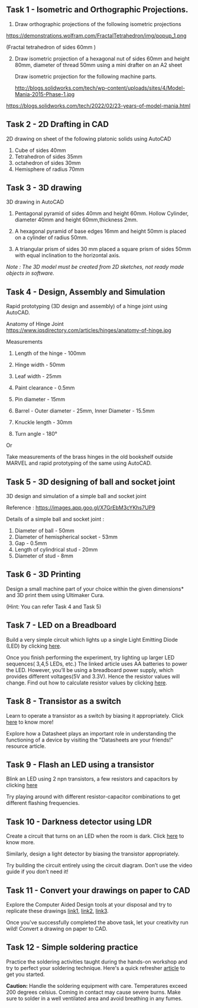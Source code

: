 ## Task 1 - Isometric and Orthographic Projections.

1. Draw orthographic projections of the following isometric projections
 
 https://demonstrations.wolfram.com/FractalTetrahedron/img/popup_1.png 

(Fractal tetrahedron of sides 60mm )

2. Draw isometric projection of a hexagonal nut of sides 60mm and height 80mm, diameter of thread 50mm using a mini drafter on an A2 sheet

   Draw isometric projection for the following machine parts.
  
   http://blogs.solidworks.com/tech/wp-content/uploads/sites/4/Model-Mania-2015-Phase-1.jpg

https://blogs.solidworks.com/tech/2022/02/23-years-of-model-mania.html 

## Task 2 - 2D Drafting in CAD

2D drawing on sheet of the following platonic solids using AutoCAD
 
1. Cube of sides 40mm
2. Tetrahedron of sides 35mm
3. octahedron of sides 30mm
4. Hemisphere of radius 70mm

## Task 3 - 3D drawing 

3D drawing in AutoCAD

 1. Pentagonal pyramid of sides 40mm and height 60mm.
Hollow Cylinder, diameter 40mm and height 60mm,thickness 2mm.

 2. A hexagonal pyramid of base edges 16mm and height 50mm is placed on a cylinder of radius 50mm.

 3. A triangular prism of sides 30 mm placed a square prism of sides 50mm with equal inclination to the horizontal axis.

*Note : The 3D model must be created from 2D sketches, not ready made objects in software.*

## Task 4 - Design, Assembly and Simulation

Rapid prototyping (3D design and assembly) of a hinge joint using AutoCAD. 

Anatomy of Hinge Joint
https://www.iqsdirectory.com/articles/hinges/anatomy-of-hinge.jpg 

Measurements

1. Length of the hinge - 100mm

2. Hinge width - 50mm 

3. Leaf width - 25mm

4. Paint clearance - 0.5mm

5. Pin diameter - 15mm

6. Barrel - Outer diameter - 25mm, Inner Diameter - 15.5mm

7. Knuckle length - 30mm

8. Turn angle - 180°

Or

Take measurements of the brass hinges in the old bookshelf outside MARVEL and rapid prototyping of the same using AutoCAD.

## Task 5 - 3D designing of ball and socket joint

3D design and simulation of a simple ball and socket joint 

Reference :
https://images.app.goo.gl/X7GrEbM3cYKhs7UP9 

Details of a simple ball and socket joint :

1. Diameter of ball - 50mm
2. Diameter of hemispherical socket - 53mm
3. Gap - 0.5mm
4. Length of cylindrical stud - 20mm
5. Diameter of stud - 8mm

## Task 6 - 3D Printing 

Design a small machine part of your choice within the given dimensions* and 3D print them using Ultimaker Cura. 

(Hint: You can refer Task 4 and Task 5) 

## Task 7 - LED on a Breadboard
 Build a very simple circuit which lights up a single Light Emitting Diode (LED) by clicking [here](https://startingelectronics.org/beginners/start-electronics-now/tut1-breadboard-circuits/).

Once you finish performing the experiment, try lighting up larger LED sequences( 3,4,5 LEDs, etc.)
The linked article uses AA batteries to power the LED. However, you’ll be using a breadboard power supply, which provides different voltages(5V and 3.3V). Hence the resistor values will change. Find out how to calculate resistor values by clicking [here](https://www.youtube.com/watch?v=QJlzTaTU7LY).


## Task 8 - Transistor as a switch
Learn to operate a transistor as a switch by biasing it appropriately. Click [here](https://circuits-diy.com/how-to-use-a-transistor-bc547-as-a-switch/) to know more!

Explore how a Datasheet plays an important role in understanding the functioning of a device by visiting the "Datasheets are your friends!" resource article.


## Task 9 - Flash an LED using a transistor
Blink an LED using 2 npn transistors, a few resistors and capacitors by clicking [here](https://circuitspedia.com/simple-blinking-led-flasher-circuit-diagram-using-transistors/)

Try playing around with different resistor-capacitor combinations to get different flashing frequencies.

## Task 10 - Darkness detector using LDR
Create a circuit that turns on an LED when the room is dark. Click [here](http://elonics.in/breadboard-projects/light-sensor-and-darkness-detector-circuit-using-ldr-transistor
) to know more.

Similarly, design a light detector by biasing the transistor appropriately.


Try building the circuit entirely using the circuit diagram. Don’t use the video guide if you don’t need it!

## Task 11 - Convert your drawings on paper to CAD
Explore the Computer Aided Design tools at your disposal and try to replicate these drawings [link1](https://in.pinterest.com/pin/492649943350394/), [link2](https://in.pinterest.com/pin/19140367154199215/), [link3](https://in.pinterest.com/pin/290341507231609718/).

Once you've successfully completed the above task, let your creativity run wild! Convert a drawing on paper to CAD.


## Task 12 - Simple soldering practice
Practice the soldering activities taught during the hands-on workshop and try to perfect your soldering technique.
Here's a quick refresher [article](https://www.makerspaces.com/how-to-solder/) to get you started.


**Caution:** Handle the soldering equipment with care. Temperatures exceed 200 degrees celsius. Coming in contact may cause severe burns. Make sure to solder in a well ventilated area and avoid breathing in any fumes.
